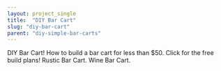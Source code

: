 ```yaml
---
layout: project_single
title:  "DIY Bar Cart"
slug: "diy-bar-cart"
parent: "diy-simple-bar-carts"
---
```

DIY Bar Cart! How to build a bar cart for less than $50. Click for the free build plans! Rustic Bar Cart. Wine Bar Cart.